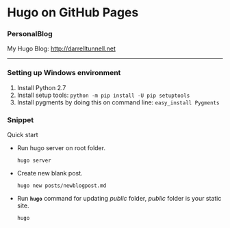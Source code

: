 
# Hugo on GitHub Pages
### PersonalBlog
My Hugo Blog: http://darrelltunnell.net


---
### Setting up Windows environment
1. Install Python 2.7
2. Install setup tools:
    `python -m pip install -U pip setuptools`
3. Install pygments by doing this on command line:
    `easy_install Pygments`
    
### Snippet

Quick start
* Run hugo server on root folder.

   ``` 
   hugo server 
   ````
* Create new blank post.

   ``` 
   hugo new posts/newblogpost.md
   ````
* Run **`` hugo ``** command for updating *public* folder, *public* folder is your static site.

   ``` 
   hugo 
   ````
